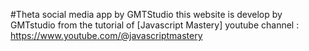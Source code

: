 #Theta social media app by GMTStudio
this website is develop by GMTstudio from the tutorial of [Javascript Mastery] youtube channel : https://www.youtube.com/@javascriptmastery

